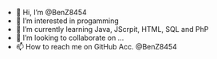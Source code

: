 - 👋 Hi, I’m @BenZ8454
- 👀 I’m interested in progamming
- 🌱 I’m currently learning Java, JScrpit, HTML, SQL and PhP
- 💞️ I’m looking to collaborate on ...
- 📫 How to reach me on GitHub Acc. @BenZ8454

<!---
BenZ8454/BenZ8454 is a ✨ special ✨ repository because its `README.md` (this file) appears on your GitHub profile.
You can click the Preview link to take a look at your changes.
--->
